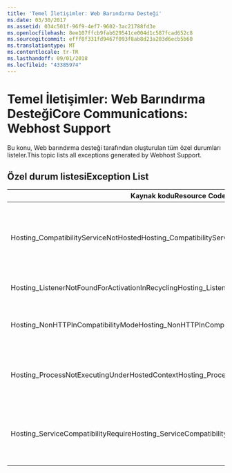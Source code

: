 ```yaml
---
title: 'Temel İletişimler: Web Barındırma Desteği'
ms.date: 03/30/2017
ms.assetid: 034c501f-96f9-4ef7-9602-3ac21788fd3e
ms.openlocfilehash: 8ee107ffcb9fab629541ce004d1c587fcad652c8
ms.sourcegitcommit: efff8f331fd9467f093f8ab8d23a203d6ecb5b60
ms.translationtype: MT
ms.contentlocale: tr-TR
ms.lasthandoff: 09/01/2018
ms.locfileid: "43385974"
---
```

# <a name="core-communications-webhost-support"></a><span data-ttu-id="b1e89-102">Temel İletişimler: Web Barındırma Desteği</span><span class="sxs-lookup"><span data-stu-id="b1e89-102">Core Communications: Webhost Support</span></span>

<span data-ttu-id="b1e89-103">Bu konu, Web barındırma desteği tarafından oluşturulan tüm özel durumları listeler.</span><span class="sxs-lookup"><span data-stu-id="b1e89-103">This topic lists all exceptions generated by Webhost Support.</span></span>

## <a name="exception-list"></a><span data-ttu-id="b1e89-104">Özel durum listesi</span><span class="sxs-lookup"><span data-stu-id="b1e89-104">Exception List</span></span>

|<span data-ttu-id="b1e89-105">Kaynak kodu</span><span class="sxs-lookup"><span data-stu-id="b1e89-105">Resource Code</span></span>|<span data-ttu-id="b1e89-106">Kaynak dizesi</span><span class="sxs-lookup"><span data-stu-id="b1e89-106">Resource String</span></span>|
|-------------------|---------------------|
|<span data-ttu-id="b1e89-107">Hosting_CompatibilityServiceNotHosted</span><span class="sxs-lookup"><span data-stu-id="b1e89-107">Hosting_CompatibilityServiceNotHosted</span></span>|<span data-ttu-id="b1e89-108">Bu hizmet, ASP.NET uyumluluk gerektirir.</span><span class="sxs-lookup"><span data-stu-id="b1e89-108">This service requires ASP.NET compatibility.</span></span> <span data-ttu-id="b1e89-109">IIS de barındırılan gerekir.</span><span class="sxs-lookup"><span data-stu-id="b1e89-109">It must also be hosted in IIS.</span></span> <span data-ttu-id="b1e89-110">Her iki ana bilgisayar hizmeti IIS ile ASP.NET Uyumluluk Web.config dosyasında açık veya AspNetCompatibilityRequirementsAttribute.AspNetCompatibilityRequirementsMode özelliği gerekli dışında bir değere ayarlayın.</span><span class="sxs-lookup"><span data-stu-id="b1e89-110">Either host the service in IIS with ASP.NET compatibility turned on in Web.config or set the AspNetCompatibilityRequirementsAttribute.AspNetCompatibilityRequirementsMode property to a value other than Required.</span></span>|
|<span data-ttu-id="b1e89-111">Hosting_ListenerNotFoundForActivationInRecycling</span><span class="sxs-lookup"><span data-stu-id="b1e89-111">Hosting_ListenerNotFoundForActivationInRecycling</span></span>|<span data-ttu-id="b1e89-112">Kanal, etkin bir şekilde belirtilen adresteki dinliyor.</span><span class="sxs-lookup"><span data-stu-id="b1e89-112">No channel is actively listening at the specified address.</span></span> <span data-ttu-id="b1e89-113">Uygulama geri dönüştürme, hizmeti kapalı.</span><span class="sxs-lookup"><span data-stu-id="b1e89-113">If an application is recycling, the service is closed.</span></span>|
|<span data-ttu-id="b1e89-114">Hosting_NonHTTPInCompatibilityMode</span><span class="sxs-lookup"><span data-stu-id="b1e89-114">Hosting_NonHTTPInCompatibilityMode</span></span>|<span data-ttu-id="b1e89-115">ASP.NET uyumluluğu altında desteklenen yalnızca HTTP ve HTTPS kurallarıdır.</span><span class="sxs-lookup"><span data-stu-id="b1e89-115">The only protocols that are supported under ASP.NET compatibility are HTTP and HTTPS.</span></span> <span data-ttu-id="b1e89-116">Belirtilen uç noktası kaldırın veya uygulama için ASP.NET uyumluluk devre dışı bırakın.</span><span class="sxs-lookup"><span data-stu-id="b1e89-116">Remove the specified endpoint or disable ASP.NET compatibility for the application.</span></span>|
|<span data-ttu-id="b1e89-117">Hosting_ProcessNotExecutingUnderHostedContext</span><span class="sxs-lookup"><span data-stu-id="b1e89-117">Hosting_ProcessNotExecutingUnderHostedContext</span></span>|<span data-ttu-id="b1e89-118">Belirtilen barındırma işlemi geçerli barındırma ortamı içinden çağrılamaz.</span><span class="sxs-lookup"><span data-stu-id="b1e89-118">The specified hosting process cannot be invoked within the current hosting environment.</span></span> <span data-ttu-id="b1e89-119">Bu API, çağıran uygulama Internet Information Services veya Windows İşlem Etkinleştirme hizmeti barındırılması gerekir.</span><span class="sxs-lookup"><span data-stu-id="b1e89-119">This API requires that the calling application be hosted in Internet Information Services or Windows Process Activation Service.</span></span>|
|<span data-ttu-id="b1e89-120">Hosting_ServiceCompatibilityRequire</span><span class="sxs-lookup"><span data-stu-id="b1e89-120">Hosting_ServiceCompatibilityRequire</span></span>|<span data-ttu-id="b1e89-121">ASP.NET uyumluluğu gerektirdiğinden hizmeti etkinleştirilemiyor.</span><span class="sxs-lookup"><span data-stu-id="b1e89-121">The service cannot be activated because it requires ASP.NET compatibility.</span></span> <span data-ttu-id="b1e89-122">Bu uygulama için ASP.NET uyumluluk etkin değil.</span><span class="sxs-lookup"><span data-stu-id="b1e89-122">ASP.NET compatibility is not enabled for this application.</span></span> <span data-ttu-id="b1e89-123">Web.config dosyasında ASP.NET uyumluluk sağlamak ya da AspNetCompatibilityRequirementsAttribute.AspNetCompatibility ayarlayın.</span><span class="sxs-lookup"><span data-stu-id="b1e89-123">Either enable ASP.NET compatibility in Web.config file or set the AspNetCompatibilityRequirementsAttribute.AspNetCompatibility.</span></span>|

